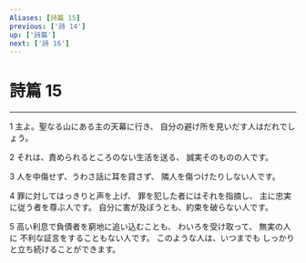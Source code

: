 ```yaml
---
Aliases: [詩篇 15]
previous: ['詩 14']
up: ['詩篇']
next: ['詩 16']
---
```

# 詩篇 15

***




1 
主よ。聖なる山にある主の天幕に行き、 自分の避け所を見いだす人はだれでしょう。 



2 
それは、責められるところのない生活を送る、 誠実そのものの人です。 



3 
人を中傷せず、うわさ話に耳を貸さず、 隣人を傷つけたりしない人です。 



4 
罪に対してはっきりと声を上げ、 罪を犯した者にはそれを指摘し、 主に忠実に従う者を尊ぶ人です。 自分に害が及ぼうとも、約束を破らない人です。 



5 
高い利息で負債者を窮地に追い込むことも、 わいろを受け取って、 無実の人に 不利な証言をすることもない人です。 このような人は、いつまでも しっかりと立ち続けることができます。
